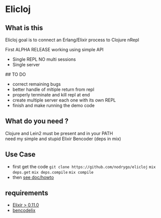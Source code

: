 # Elicloj  

## What is this  
Elicloj goal is to connect an Erlang/Elixir process to Clojure nRepl  

First ALPHA RELEASE working using simple API   
 - Single REPL NO multi sessions    
 - Single server  

## TO DO 
 * correct remaining bugs
 * better handle of mltiple return from repl 
 * properly terminate and kill repl at end 
 * create multiple server each one with its own REPL  
 * finish and make running the demo code 

## What do you need ?   
Clojure and Lein2 must be present and in your PATH  
need my simple and stupid Elixir Bencoder (deps in mix)  

## Use Case
 * first get the code 
  `git clone https://github.com/nodrygo/elicloj` 
  `mix deps.get` 
  `mix deps.compile` 
  `mix compile`  
 * then [see doc/howto](https://github.com/nodrygo/elicloj/tree/master/doc/howto.md)  

            
## requirements  
* [Elixir > 0.11.0](http://elixir-lang.org/)   
* [bencodelix](https://github.com/nodrygo/bencodelix)   
